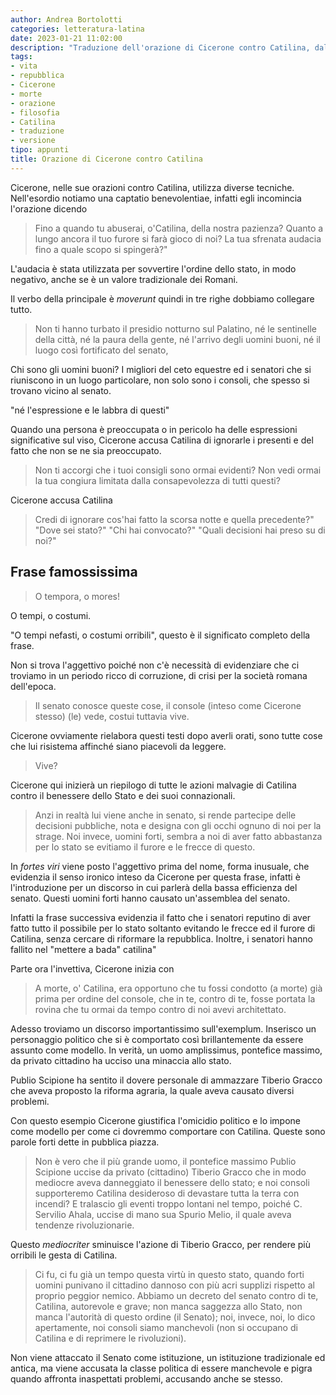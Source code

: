 ```yaml
---
author: Andrea Bortolotti
categories: letteratura-latina
date: 2023-01-21 11:02:00
description: "Traduzione dell'orazione di Cicerone contro Catilina, dal latino all'italiano. "
tags:
- vita
- repubblica
- Cicerone
- morte
- orazione
- filosofia
- Catilina
- traduzione
- versione
tipo: appunti
title: Orazione di Cicerone contro Catilina
---
```


Cicerone, nelle sue orazioni contro Catilina, utilizza diverse tecniche. Nell'esordio notiamo una captatio benevolentiae, infatti egli incomincia l'orazione dicendo 

> Fino a quando tu abuserai, o'Catilina, della nostra pazienza? Quanto a lungo ancora il tuo furore si farà gioco di noi? La tua sfrenata audacia fino a quale scopo si spingerà?"

L'audacia è stata utilizzata per sovvertire l'ordine dello stato, in modo negativo, anche se è un valore tradizionale dei Romani.



Il verbo della principale è _moverunt_ quindi in tre righe dobbiamo collegare tutto. 

> Non ti hanno turbato il presidio notturno sul Palatino, né le sentinelle della città, né la paura della gente, né l'arrivo degli uomini buoni, né il luogo così fortificato del senato,

Chi sono gli uomini buoni? I migliori del ceto equestre ed i senatori che si riuniscono in un luogo particolare, non solo sono i consoli, che spesso si trovano vicino al senato.

"né l'espressione e le labbra di questi"

Quando una persona è preoccupata o in pericolo ha delle espressioni significative sul viso, Cicerone accusa Catilina di ignorarle i presenti e del fatto che non se ne sia preoccupato.

> Non ti accorgi che i tuoi consigli sono ormai evidenti? Non vedi ormai la tua congiura limitata dalla consapevolezza di tutti questi?

Cicerone accusa Catilina 

> Credi di ignorare cos'hai fatto la scorsa notte e quella precedente?" "Dove sei stato?" "Chi hai convocato?" "Quali decisioni hai preso su di noi?"

## Frase famossissima

> O tempora, o mores!

O tempi, o costumi.

"O tempi nefasti, o costumi orribili", questo è il significato completo della frase.

Non si trova l'aggettivo poiché non c'è necessità di evidenziare che ci troviamo in un periodo ricco di corruzione, di crisi per la società romana dell'epoca. 

> Il senato conosce queste cose, il console (inteso come Cicerone stesso) (le) vede,  costui tuttavia vive. 

Cicerone ovviamente rielabora questi testi dopo averli orati, sono tutte cose che lui risistema affinché siano piacevoli da leggere.

> Vive? 

Cicerone qui inizierà un riepilogo di tutte le azioni malvagie di Catilina contro il benessere dello Stato e dei suoi connazionali.

> Anzi in realtà lui viene anche in senato, si rende partecipe delle decisioni pubbliche, nota e designa con gli occhi ognuno di noi per la strage. Noi invece, uomini forti, sembra a noi di aver fatto abbastanza per lo stato se evitiamo il furore e le frecce di questo.

In _fortes viri_ viene posto l'aggettivo prima del nome, forma inusuale, che evidenzia il senso ironico inteso da Cicerone per questa frase, infatti è l'introduzione per un discorso in cui parlerà della bassa efficienza del senato. Questi uomini forti hanno causato un'assemblea del senato.

Infatti la frase successiva evidenzia il fatto che i senatori reputino di aver fatto tutto il possibile per lo stato soltanto evitando le frecce ed il furore di Catilina, senza cercare di riformare la repubblica. Inoltre, i senatori hanno fallito nel "mettere a bada" catilina"

Parte ora l'invettiva, Cicerone inizia con 

> A morte, o' Catilina, era opportuno che tu fossi condotto (a morte) già prima per ordine del console, che in te, contro di te, fosse portata la rovina che tu ormai da tempo contro di noi avevi architettato. 

Adesso troviamo un discorso importantissimo sull'exemplum. Inserisco un personaggio politico che si è comportato così brillantemente da essere assunto come modello. In verità, un uomo amplissimus, pontefice massimo, da privato cittadino ha ucciso una minaccia allo stato.

Publio Scipione ha sentito il dovere personale di ammazzare Tiberio Gracco che aveva proposto la riforma agraria, la quale aveva causato diversi problemi. 

Con questo esempio Cicerone giustifica l'omicidio politico e lo impone come modello per come ci dovremmo comportare con Catilina. Queste sono parole forti dette in pubblica piazza.

> Non è vero che il più grande uomo, il pontefice massimo Publio Scipione uccise da privato (cittadino) Tiberio Gracco che in modo mediocre aveva danneggiato il benessere dello stato; e noi consoli supporteremo Catilina desideroso di devastare tutta la terra con incendi?  E tralascio gli eventi troppo lontani nel tempo, poiché C. Servilio Ahala, uccise di mano sua Spurio Melio, il quale aveva tendenze rivoluzionarie. 

Questo _mediocriter_ sminuisce l'azione di Tiberio Gracco, per rendere più orribili le gesta di Catilina.

> Ci fu, ci fu già un tempo questa virtù in questo stato, quando forti uomini punivano il cittadino dannoso con più acri supplizi rispetto al proprio peggior nemico. Abbiamo un decreto del senato contro di te, Catilina, autorevole e grave; non manca saggezza allo Stato, non manca l'autorità di questo ordine (il Senato); noi, invece, noi, lo dico apertamente, noi consoli siamo manchevoli (non si occupano di Catilina e di reprimere le rivoluzioni).

Non viene attaccato il Senato come istituzione, un istituzione tradizionale ed antica, ma viene accusata la classe politica di essere manchevole e pigra quando affronta inaspettati problemi, accusando anche se stesso. 